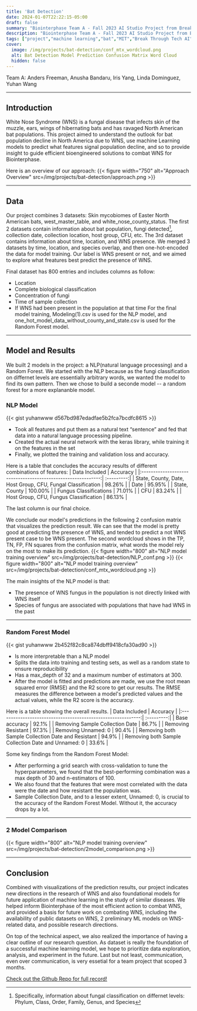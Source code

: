 ```yaml
---
title: 'Bat Detection'
date: 2024-01-07T22:22:15-05:00
draft: false
summary: "Biointerphase Team A - Fall 2023 AI Studio Project from Break Through Tech AI program at MIT."
description: "Biointerphase Team A - Fall 2023 AI Studio Project from Break Through Tech AI @ MIT."
tags: ["project","machine learning","bat","MIT","Break Through Tech AI"]
cover:
  image: /img/projects/bat-detection/conf_mtx_wordcloud.png
  alt: Bat Detection Model Prediction Confusion Matrix Word Cloud
  hidden: false
---
```

Team A: Anders Freeman, Anusha Bandaru, Iris Yang, Linda Dominguez, Yuhan Wang

[^1]: Wellesley College
[^2]: Northeastern University
[^3]: Tufts University
[^4]: Smith College

---
## Introduction
White Nose Syndrome (WNS) is a fungal disease that infects skin of the muzzle, ears, wings of hibernating bats and has ravaged North American bat populations. This project aimed to understand the outlook for bat population decline in North America due to WNS, use machine Learning models to predict what features signal population decline, and so to provide insight to guide efficient bioengineered solutions to combat WNS for Biointerphase. 

Here is an overview of our approach:
{{< figure width="750" alt="Approach Overview" src=/img/projects/bat-detection/approach.png >}}

---

## Data
Our project combines 3 datasets: Skin mycobiomes of Easter North American bats, west_master_table, and white_nose_county_status. The first 2 datasets contain information about bat population, fungi detected[^5], collection date, collection location, host group, CFU, etc. The 3rd dataset contains information about time, location, and WNS presence. We merged 3 datasets by time, location, and species overlap, and then one-hot-encoded the data for model training. Our label is WNS present or not, and we aimed to explore what freatures best predict the presence of WNS.

Final dataset has 800 entries and includes columns as follow:
* Location
* Complete biological classification
* Concentration of fungi
* Time of sample collection
* If WNS had been present in the population at that time
For the final model training, Modeling(1).csv is used for the NLP model, and one_hot_model_data_without_county_and_state.csv is used for the Random Forest model.

[^5]: Specifically, information about fungal classification on differnet levels: Phylum, Class,	Order, Family, Genus, and Species

---

## Model and Results
We built 2 models in the project: a NLP(natural language processing) and a Random Forest. We started with the NLP because as the fungi classification on differnet levels are essentially arbitrary words, we wanted the model to find its own pattern. Then we chose to build a seconde model -- a random forest for a more explananble model.

### NLP Model 
{{< gist yuhanwww d567bd987edadfae5b2fca7bcdfc8615 >}}
- Took all features and put them as a natural text “sentence” and fed that data into a natural
language processing pipeline.
- Created the actual neural network with the keras library, while training it on the features in
the set
- Finally, we plotted the training and validation loss and accuracy.

Here is a table that concludes the accuracy results of different combinations of features:
|                  Data   Included                             |  Accuracy  |
|:------------------------------------------------------------:| :---------:|
| State, County, Date, Host Group, CFU, Fungal Classification  |    98.26%  |
|                    Date                                      |    95.95%  |
|                    State, County                             |    100.00% |
|            Fungus Classifications                            |    71.01%  |
|            CFU                                               |    83.24%  |
|           Host Group, CFU, Fungus Classification             |    86.13%  |

The last column is our final choice.

We conclude our model's predictions in the following 2 confusion matrix that visualizes the prediction result. We can see that the model is pretty good at predicting the presence of WNS, and tended to predict a not WNS present case to be WNS present. The second wordcloud shows in the TP, TN, FP, FN squares from the confusion matrix, what words the model rely on the most to make its prediction.
{{< figure width="800" alt="NLP model training overview" src=/img/projects/bat-detection/NLP_conf.png >}}
{{< figure width="800" alt="NLP model training overview" src=/img/projects/bat-detection/conf_mtx_wordcloud.png >}}

The main insights of the NLP model is that:
- The presence of WNS fungus in the population is not directly linked with WNS itself
- Species of fungus are associated with populations that have had WNS in the past

---

### Random Forest Model
{{< gist yuhanwww 2b452f82c8ca874dbff9418cfa30ad90 >}}
- Is more interpretable than a NLP model
- Splits the data into training and testing sets, as well as a random state to ensure
reproducibility
- Has a max_depth of 32 and a maximum number of estimators at 300.
- After the model is fitted and predictions are made, we use the root mean squared error
(RMSE) and the R2 score to get our results. The RMSE measures the difference between a model's predicted values and the actual values, while the R2 score is the accuracy.

Here is a table showing the overall results.
|                  Data   Included                             |  Accuracy  |
|:------------------------------------------------------------:| :---------:|
| Base accuracy                                                |    92.1%  |
| Removing Sample Collection Date                              |    86.7%  |
|                    Removing Resistant                        |    97.3%  |
|            Removing Unnamed: 0                               |    90.4%  |
| Removing both Sample Collection Date and Resistant           |    94.9%  |
| Removing both Sample Collection Date and Unnamed: 0          |    33.6%  |

Some key findings from the Random Forest Model:
- After performing a grid search with cross-validation to tune the hyperparameters, we found that the best-performing combination was a max depth of 30 and n-estimators of 100.
- We also found that the features that were most correlated with the data were the date and how resistant the population was.
- Sample Collection Date, and to a lesser extent, Unnamed: 0, is crucial to the accuracy of the Random Forest Model. Without it, the accuracy drops by a lot.

---
### 2 Model Comparison
{{< figure width="800" alt="NLP model training overview" src=/img/projects/bat-detection/2model_comparison.png >}}

---

## Conclusion
Combined with visualizations of the prediction results, our project indicates new directions in the research of WNS and also foundational models for future application of machine learning in the study of similar diseases. We helped inform Biointerphase of the most efficient action to combat WNS, and provided a basis for future work on combating WNS, including the availability of public datasets on WNS, 2 preliminary ML models on WNS-related data, and possible research directions.

On top of the technical aspect, we also realized the importance of having a clear outline of our research question. As dataset is really the foundation of a successful machine learning model, we hope to prioritize data exploration, analysis, and experiment in the future. Last but not least, communication, even over communication, is very essetial for a team project that scoped 3 months.

[Check out the Github Repo for full record!](https://github.com/Yuhanwww/Bat-Detection-Model)